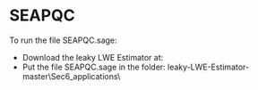 # SEAPQC
To run the file SEAPQC.sage: 
  - Download the leaky LWE Estimator at:
  - Put the file SEAPQC.sage in the folder: leaky-LWE-Estimator-master\Sec6_applications\
